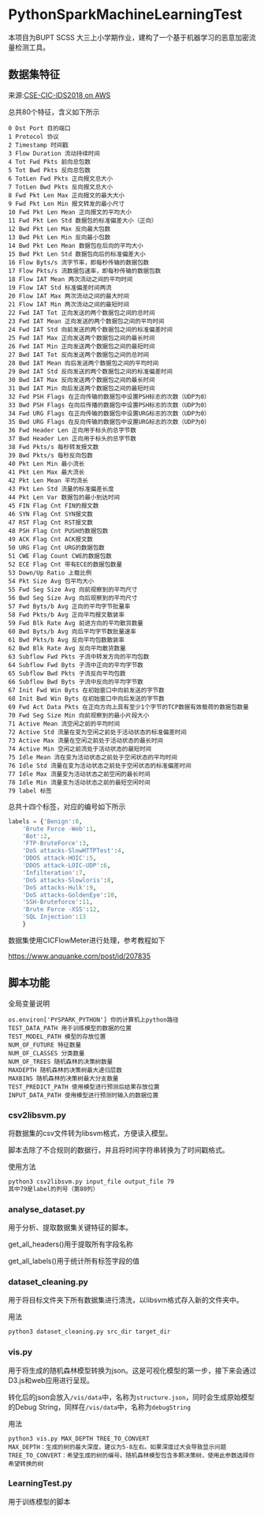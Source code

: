 # PythonSparkMachineLearningTest

本项目为BUPT SCSS 大三上小学期作业，建构了一个基于机器学习的恶意加密流量检测工具。

## 数据集特征

来源:[CSE-CIC-IDS2018 on AWS](https://www.unb.ca/cic/datasets/ids-2018.html)

总共80个特征，含义如下所示

```
0 Dst Port 目的端口
1 Protocol 协议
2 Timestamp 时间戳
3 Flow Duration 流动持续时间
4 Tot Fwd Pkts 前向总包数
5 Tot Bwd Pkts 反向总包数
6 TotLen Fwd Pkts 正向报文总大小
7 TotLen Bwd Pkts 反向报文总大小
8 Fwd Pkt Len Max 正向报文的最大大小
9 Fwd Pkt Len Min 报文转发的最小尺寸
10 Fwd Pkt Len Mean 正向报文的平均大小
11 Fwd Pkt Len Std 数据包的标准偏差大小（正向）
12 Bwd Pkt Len Max 反向最大包数
13 Bwd Pkt Len Min 反向最小包数
14 Bwd Pkt Len Mean 数据包在后向的平均大小
15 Bwd Pkt Len Std 数据包向后的标准偏差大小
16 Flow Byts/s 流字节率，即每秒传输的数据包数
17 Flow Pkts/s 流数据包速率，即每秒传输的数据包数
18 Flow IAT Mean 两次流动之间的平均时间
19 Flow IAT Std 标准偏差时间两流
20 Flow IAT Max 两次流动之间的最大时间
21 Flow IAT Min 两次流动之间的最短时间
22 Fwd IAT Tot 正向发送的两个数据包之间的总时间
23 Fwd IAT Mean 正向发送的两个数据包之间的平均时间
24 Fwd IAT Std 向前发送的两个数据包之间的标准偏差时间
25 Fwd IAT Max 正向发送两个数据包之间的最长时间
26 Fwd IAT Min 正向发送两个数据包之间的最短时间
27 Bwd IAT Tot 反向发送两个数据包之间的总时间
28 Bwd IAT Mean 向后发送两个数据包之间的平均时间
29 Bwd IAT Std 反向发送的两个数据包之间的标准偏差时间
30 Bwd IAT Max 反向发送两个数据包之间的最长时间
31 Bwd IAT Min 向后发送两个数据包之间的最短时间
32 Fwd PSH Flags 在正向传输的数据包中设置PSH标志的次数（UDP为0）
33 Bwd PSH Flags 在向后传播的数据包中设置PSH标志的次数（UDP为0）
34 Fwd URG Flags 在正向传输的数据包中设置URG标志的次数（UDP为0）
35 Bwd URG Flags 在反向传输的数据包中设置URG标志的次数（UDP为0）
36 Fwd Header Len 正向用于标头的总字节数
37 Bwd Header Len 正向用于标头的总字节数
38 Fwd Pkts/s 每秒转发报文数
39 Bwd Pkts/s 每秒反向包数
40 Pkt Len Min 最小流长
41 Pkt Len Max 最大流长
42 Pkt Len Mean 平均流长
43 Pkt Len Std 流量的标准偏差长度
44 Pkt Len Var 数据包的最小到达时间
45 FIN Flag Cnt FIN的报文数
46 SYN Flag Cnt SYN报文数
47 RST Flag Cnt RST报文数
48 PSH Flag Cnt PUSH的数据包数
49 ACK Flag Cnt ACK报文数
50 URG Flag Cnt URG的数据包数
51 CWE Flag Count CWE的数据包数
52 ECE Flag Cnt 带有ECE的数据包数量
53 Down/Up Ratio 上载比例
54 Pkt Size Avg 包平均大小
55 Fwd Seg Size Avg 向前观察到的平均尺寸
56 Bwd Seg Size Avg 向后观察到的平均尺寸
57 Fwd Byts/b Avg 正向的平均字节批量率
58 Fwd Pkts/b Avg 正向平均报文散装率
59 Fwd Blk Rate Avg 前进方向的平均散货数量
60 Bwd Byts/b Avg 向后平均字节数批量速率
61 Bwd Pkts/b Avg 反向平均包数散装率
62 Bwd Blk Rate Avg 反向平均散货数量
63 Subflow Fwd Pkts 子流中转发方向的平均包数
64 Subflow Fwd Byts 子流中正向的平均字节数
65 Subflow Bwd Pkts 子流反向平均包数
66 Subflow Bwd Byts 子流中反向的平均字节数
67 Init Fwd Win Byts 在初始窗口中向前发送的字节数
68 Init Bwd Win Byts 在初始窗口中向后发送的字节数
69 Fwd Act Data Pkts 在正向方向上具有至少1个字节的TCP数据有效载荷的数据包数量
70 Fwd Seg Size Min 向前观察到的最小片段大小
71 Active Mean 流空闲之前的平均时间
72 Active Std 流量在变为空闲之前处于活动状态的标准偏差时间
73 Active Max 流量在空闲之前处于活动状态的最长时间
74 Active Min 空闲之前流处于活动状态的最短时间
75 Idle Mean 流在变为活动状态之前处于空闲状态的平均时间
76 Idle Std 流量在变为活动状态之前处于空闲状态的标准偏差时间
77 Idle Max 流量变为活动状态之前空闲的最长时间
78 Idle Min 流量变为活动状态之前的最短空闲时间
79 label 标签
```

总共十四个标签，对应的编号如下所示

```python
labels = {'Benign':0,
	'Brute Force -Web':1,
	'Bot':2,
	'FTP-BruteForce':3,
	'DoS attacks-SlowHTTPTest':4,
	'DDOS attack-HOIC':5,
	'DDOS attack-LOIC-UDP':6,
	'Infilteration':7,
	'DoS attacks-Slowloris':8,
	'DoS attacks-Hulk':9,
	'DoS attacks-GoldenEye':10,
	'SSH-Bruteforce':11,
	'Brute Force -XSS':12,
	'SQL Injection':13
	}
```

数据集使用CICFlowMeter进行处理，参考教程如下

https://www.anquanke.com/post/id/207835



## 脚本功能

全局变量说明

```
os.environ['PYSPARK_PYTHON'] 你的计算机上python路径
TEST_DATA_PATH 用于训练模型的数据的位置
TEST_MODEL_PATH 模型的存放位置
NUM_OF_FUTURE 特征数量
NUM_OF_CLASSES 分类数量
NUM_OF_TREES 随机森林的决策树数量
MAXDEPTH 随机森林的决策树最大递归层数
MAXBINS 随机森林的决策树最大分支数量
TEST_PREDICT_PATH 使用模型进行预测后结果存放位置
INPUT_DATA_PATH 使用模型进行预测时输入的数据位置
```

### csv2libsvm.py

将数据集的csv文件转为libsvm格式，方便读入模型。

脚本去除了不合规则的数据行，并且将时间字符串转换为了时间戳格式。

使用方法

```bash
python3 csv2libsvm.py input_file output_file 79
其中79是label的列号（第80列）
```

### analyse_dataset.py

用于分析、提取数据集关键特征的脚本。

get_all_headers()用于提取所有字段名称

get_all_labels()用于统计所有标签字段的值

### dataset_cleaning.py

用于将目标文件夹下所有数据集进行清洗，以libsvm格式存入新的文件夹中。

用法

```bash
python3 dataset_cleaning.py src_dir target_dir
```

### vis.py

用于将生成的随机森林模型转换为json。这是可视化模型的第一步，接下来会通过D3.js和web应用进行呈现。

转化后的json会放入`/vis/data`中，名称为`structure.json`，同时会生成原始模型的Debug String，同样在`/vis/data`中，名称为`debugString`

用法

```
python3 vis.py MAX_DEPTH TREE_TO_CONVERT
MAX_DEPTH：生成的树的最大深度，建议为5-8左右。如果深度过大会导致显示问题
TREE_TO_CONVERT：希望生成的树的编号。随机森林模型包含多颗决策树，使用此参数选择你希望转换的树
```

### LearningTest.py

用于训练模型的脚本